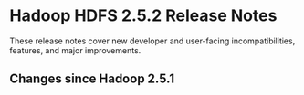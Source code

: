 # Hadoop HDFS 2.5.2 Release Notes

These release notes cover  new developer and user-facing incompatibilities, features, and major improvements.

## Changes since Hadoop 2.5.1



